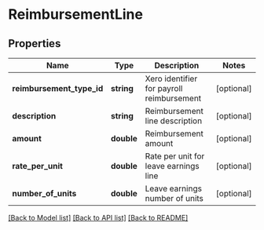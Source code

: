 # ReimbursementLine

## Properties
Name | Type | Description | Notes
------------ | ------------- | ------------- | -------------
**reimbursement_type_id** | **string** | Xero identifier for payroll reimbursement | [optional] 
**description** | **string** | Reimbursement line description | [optional] 
**amount** | **double** | Reimbursement amount | [optional] 
**rate_per_unit** | **double** | Rate per unit for leave earnings line | [optional] 
**number_of_units** | **double** | Leave earnings number of units | [optional] 

[[Back to Model list]](../README.md#documentation-for-models) [[Back to API list]](../README.md#documentation-for-api-endpoints) [[Back to README]](../README.md)


